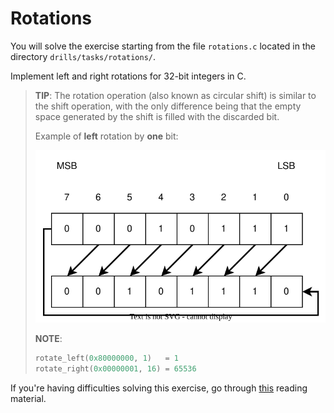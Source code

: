 # Rotations

You will solve the exercise starting from the file `rotations.c` located in the directory `drills/tasks/rotations/`.

Implement left and right rotations for 32-bit integers in C.

> **TIP**: The rotation operation (also known as circular shift) is similar to the shift operation, with the only difference being that the empty space generated by the shift is filled with the discarded bit.
>
> Example of **left** rotation by **one** bit:
>
> ![Left Logical Rotation](../../../media/left-logical-rotation.svg)
>
> **NOTE**:
>
> ```c
> rotate_left(0x80000000, 1)   = 1
> rotate_right(0x00000001, 16) = 65536
> ```

If you're having difficulties solving this exercise, go through [this](../../../reading/README.md#logical-shifts) reading material.
